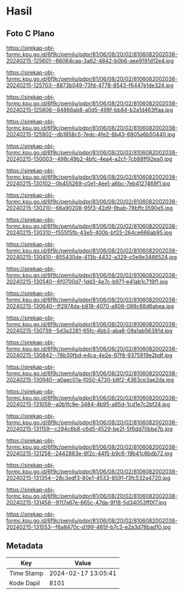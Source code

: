 # Hasil

## Foto C Plano

https://sirekap-obj-formc.kpu.go.id/6f9c/pemilu/pdpr/81/06/08/20/02/8106082002038-20240215-125601--66064caa-3a62-4842-b0b6-aee9191d12e4.jpg

https://sirekap-obj-formc.kpu.go.id/6f9c/pemilu/pdpr/81/06/08/20/02/8106082002038-20240215-125703--8873b049-73fd-4778-8543-f6447e1de324.jpg

https://sirekap-obj-formc.kpu.go.id/6f9c/pemilu/pdpr/81/06/08/20/02/8106082002038-20240215-125806--84866ab8-a0d5-498f-bb84-b2a1d463ffaa.jpg

https://sirekap-obj-formc.kpu.go.id/6f9c/pemilu/pdpr/81/06/08/20/02/8106082002038-20240215-125902--db1858c5-7edc-4fe2-8b43-6805a6b50440.jpg

https://sirekap-obj-formc.kpu.go.id/6f9c/pemilu/pdpr/81/06/08/20/02/8106082002038-20240215-130003--498c49b2-4bfc-4ea4-a2c1-7cb88ff92ea0.jpg

https://sirekap-obj-formc.kpu.go.id/6f9c/pemilu/pdpr/81/06/08/20/02/8106082002038-20240215-130102--0b455269-c0e1-4ee1-a6bc-7eb4127469f1.jpg

https://sirekap-obj-formc.kpu.go.id/6f9c/pemilu/pdpr/81/06/08/20/02/8106082002038-20240215-130210--66a90208-95f3-42d9-9bab-78bffc3590e5.jpg

https://sirekap-obj-formc.kpu.go.id/6f9c/pemilu/pdpr/81/06/08/20/02/8106082002038-20240215-130310--f555f5fb-43e5-400b-bf25-264ce666ab95.jpg

https://sirekap-obj-formc.kpu.go.id/6f9c/pemilu/pdpr/81/06/08/20/02/8106082002038-20240215-130410--855430de-413b-4432-a329-c0e9e3466524.jpg

https://sirekap-obj-formc.kpu.go.id/6f9c/pemilu/pdpr/81/06/08/20/02/8106082002038-20240215-130540--6f0700d7-1dd3-4e7c-b971-e41ab1c719f1.jpg

https://sirekap-obj-formc.kpu.go.id/6f9c/pemilu/pdpr/81/06/08/20/02/8106082002038-20240215-130640--ff2974da-b818-4070-a808-088c68d6abea.jpg

https://sirekap-obj-formc.kpu.go.id/6f9c/pemilu/pdpr/81/06/08/20/02/8106082002038-20240215-130739--5d3a2281-65fc-4bb3-aba8-09a1ab56391d.jpg

https://sirekap-obj-formc.kpu.go.id/6f9c/pemilu/pdpr/81/06/08/20/02/8106082002038-20240215-130842--78b30fbd-e4ca-4e2e-97f8-9375919e2bdf.jpg

https://sirekap-obj-formc.kpu.go.id/6f9c/pemilu/pdpr/81/06/08/20/02/8106082002038-20240215-130940--a0aec01a-f050-4730-b8f2-4363ce3ae2da.jpg

https://sirekap-obj-formc.kpu.go.id/6f9c/pemilu/pdpr/81/06/08/20/02/8106082002038-20240215-131059--a0b1fc9e-3484-4b95-a65d-1cd1e7c2bf24.jpg

https://sirekap-obj-formc.kpu.go.id/6f9c/pemilu/pdpr/81/06/08/20/02/8106082002038-20240215-131159--c294c6b8-c6d5-4529-be2f-5f6dd70bbe7b.jpg

https://sirekap-obj-formc.kpu.go.id/6f9c/pemilu/pdpr/81/06/08/20/02/8106082002038-20240215-131258--2442883e-8f2c-44f5-b9c6-19b41c6bdb72.jpg

https://sirekap-obj-formc.kpu.go.id/6f9c/pemilu/pdpr/81/06/08/20/02/8106082002038-20240215-131354--28c3edf3-80e1-4533-8591-f3fc532a4720.jpg

https://sirekap-obj-formc.kpu.go.id/6f9c/pemilu/pdpr/81/06/08/20/02/8106082002038-20240215-131458--9117a67e-665c-47da-9f18-5d34053ff0f7.jpg

https://sirekap-obj-formc.kpu.go.id/6f9c/pemilu/pdpr/81/06/08/20/02/8106082002038-20240215-131553--f6a8470c-d199-465f-b7c3-e2a3d78bad10.jpg


## Metadata

| Key        | Value               |
| ---------- | ------------------- |
| Time Stamp | 2024-02-17 13:05:41 |
| Kode Dapil | 8101                |



